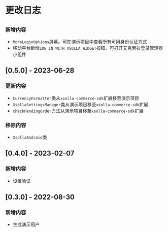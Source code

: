 # 更改日志

## 

### 新增内容
- `MoreLoginOptions`屏幕。可在演示项目中查看所有可用身份认证方式
- 移动平台新增`LOG IN WITH XSOLLA WIDGET`按钮。可打开艾克索拉登录管理器小组件

## [0.5.0] - 2023-06-28

### 更新内容
- `CurrencyFormatter`类从`xsolla-commerce-sdk`扩展移至演示项目
- `XsollaSettingsManager`类从演示项目移至`xsolla-commerce-sdk`扩展
- `checkPendingOrder`方法从演示项目移至`xsolla-commerce-sdk`扩展

### 移除内容
- `XsollaAndroid`类

## [0.4.0] - 2023-02-07

### 新增内容
- 设置验证

## [0.3.0] - 2022-08-30

### 新增内容
- 生成演示用户
